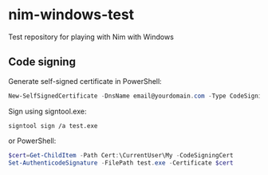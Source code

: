 # nim-windows-test
Test repository for playing with Nim with Windows


## Code signing

Generate self-signed certificate in PowerShell:

```powershell
New-SelfSignedCertificate -DnsName email@yourdomain.com -Type CodeSigning -CertStoreLocation cert:\CurrentUser\My
```

Sign using signtool.exe:

```
signtool sign /a test.exe
```
or PowerShell:
```powershell
$cert=Get-ChildItem -Path Cert:\CurrentUser\My -CodeSigningCert
Set-AuthenticodeSignature -FilePath test.exe -Certificate $cert
```
